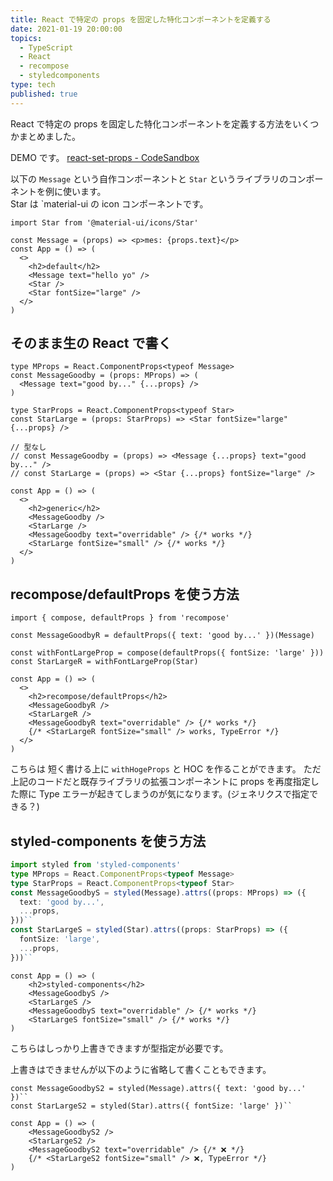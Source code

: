```yaml
---
title: React で特定の props を固定した特化コンポーネントを定義する
date: 2021-01-19 20:00:00
topics:
  - TypeScript
  - React
  - recompose
  - styledcomponents
type: tech
published: true
---
```


React で特定の props を固定した特化コンポーネントを定義する方法をいくつかまとめました。

DEMO です。
[react\-set\-props \- CodeSandbox](https://codesandbox.io/s/react-set-props-w690b)

以下の `Message` という自作コンポーネントと `Star` というライブラリのコンポーネントを例に使います。  
Star は `material-ui の icon コンポーネントです。

```tsx
import Star from '@material-ui/icons/Star'

const Message = (props) => <p>mes: {props.text}</p>
const App = () => (
  <>
    <h2>default</h2>
    <Message text="hello yo" />
    <Star />
    <Star fontSize="large" />
  </>
)
```

## そのまま生の React で書く

```tsx
type MProps = React.ComponentProps<typeof Message>
const MessageGoodby = (props: MProps) => (
  <Message text="good by..." {...props} />
)

type StarProps = React.ComponentProps<typeof Star>
const StarLarge = (props: StarProps) => <Star fontSize="large" {...props} />

// 型なし
// const MessageGoodby = (props) => <Message {...props} text="good by..." />
// const StarLarge = (props) => <Star {...props} fontSize="large" />
```

```tsx
const App = () => (
  <>
    <h2>generic</h2>
    <MessageGoodby />
    <StarLarge />
    <MessageGoodby text="overridable" /> {/* works */}
    <StarLarge fontSize="small" /> {/* works */}
  </>
)
```

## recompose/defaultProps を使う方法

```tsx
import { compose, defaultProps } from 'recompose'

const MessageGoodbyR = defaultProps({ text: 'good by...' })(Message)

const withFontLargeProp = compose(defaultProps({ fontSize: 'large' }))
const StarLargeR = withFontLargeProp(Star)
```

```tsx
const App = () => (
  <>
    <h2>recompose/defaultProps</h2>
    <MessageGoodbyR />
    <StarLargeR />
    <MessageGoodbyR text="overridable" /> {/* works */}
    {/* <StarLargeR fontSize="small" /> works, TypeError */}
  </>
)
```

こちらは 短く書ける上に `withHogeProps` と HOC を作ることができます。
ただ上記のコードだと既存ライブラリの拡張コンポーネントに props を再度指定した際に Type エラーが起きてしまうのが気になります。(ジェネリクスで指定できる？)

## styled-components を使う方法

```ts
import styled from 'styled-components'
type MProps = React.ComponentProps<typeof Message>
type StarProps = React.ComponentProps<typeof Star>
const MessageGoodbyS = styled(Message).attrs((props: MProps) => ({
  text: 'good by...',
  ...props,
}))``
const StarLargeS = styled(Star).attrs((props: StarProps) => ({
  fontSize: 'large',
  ...props,
}))``
```

```tsx
const App = () => (
    <h2>styled-components</h2>
    <MessageGoodbyS />
    <StarLargeS />
    <MessageGoodbyS text="overridable" /> {/* works */}
    <StarLargeS fontSize="small" /> {/* works */}
)
```

こちらはしっかり上書きできますが型指定が必要です。

上書きはできませんが以下のように省略して書くこともできます。

```tsx
const MessageGoodbyS2 = styled(Message).attrs({ text: 'good by...' })``
const StarLargeS2 = styled(Star).attrs({ fontSize: 'large' })``

const App = () => (
    <MessageGoodbyS2 />
    <StarLargeS2 />
    <MessageGoodbyS2 text="overridable" /> {/* ❌ */}
    {/* <StarLargeS2 fontSize="small" /> ❌, TypeError */}
)
```
